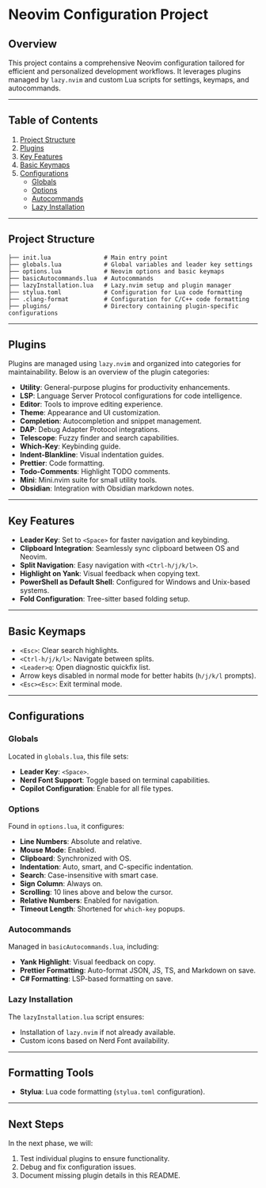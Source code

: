 # Neovim Configuration Project

## Overview
This project contains a comprehensive Neovim configuration tailored for efficient and personalized development workflows. It leverages plugins managed by `lazy.nvim` and custom Lua scripts for settings, keymaps, and autocommands.

---

## Table of Contents
1. [Project Structure](#project-structure)
2. [Plugins](#plugins)
3. [Key Features](#key-features)
4. [Basic Keymaps](#basic-keymaps)
5. [Configurations](#configurations)
   - [Globals](#globals)
   - [Options](#options)
   - [Autocommands](#autocommands)
   - [Lazy Installation](#lazy-installation)

---

## Project Structure
```
├── init.lua               # Main entry point
├── globals.lua            # Global variables and leader key settings
├── options.lua            # Neovim options and basic keymaps
├── basicAutocommands.lua  # Autocommands
├── lazyInstallation.lua   # Lazy.nvim setup and plugin manager
├── stylua.toml            # Configuration for Lua code formatting
├── .clang-format          # Configuration for C/C++ code formatting
├── plugins/               # Directory containing plugin-specific configurations
```

---

## Plugins
Plugins are managed using `lazy.nvim` and organized into categories for maintainability. Below is an overview of the plugin categories:

- **Utility**: General-purpose plugins for productivity enhancements.
- **LSP**: Language Server Protocol configurations for code intelligence.
- **Editor**: Tools to improve editing experience.
- **Theme**: Appearance and UI customization.
- **Completion**: Autocompletion and snippet management.
- **DAP**: Debug Adapter Protocol integrations.
- **Telescope**: Fuzzy finder and search capabilities.
- **Which-Key**: Keybinding guide.
- **Indent-Blankline**: Visual indentation guides.
- **Prettier**: Code formatting.
- **Todo-Comments**: Highlight TODO comments.
- **Mini**: Mini.nvim suite for small utility tools.
- **Obsidian**: Integration with Obsidian markdown notes.

---

## Key Features
- **Leader Key**: Set to `<Space>` for faster navigation and keybinding.
- **Clipboard Integration**: Seamlessly sync clipboard between OS and Neovim.
- **Split Navigation**: Easy navigation with `<Ctrl-h/j/k/l>`.
- **Highlight on Yank**: Visual feedback when copying text.
- **PowerShell as Default Shell**: Configured for Windows and Unix-based systems.
- **Fold Configuration**: Tree-sitter based folding setup.

---

## Basic Keymaps
- `<Esc>`: Clear search highlights.
- `<Ctrl-h/j/k/l>`: Navigate between splits.
- `<Leader>q`: Open diagnostic quickfix list.
- Arrow keys disabled in normal mode for better habits (`h/j/k/l` prompts).
- `<Esc><Esc>`: Exit terminal mode.

---

## Configurations

### Globals
Located in `globals.lua`, this file sets:
- **Leader Key**: `<Space>`.
- **Nerd Font Support**: Toggle based on terminal capabilities.
- **Copilot Configuration**: Enable for all file types.

### Options
Found in `options.lua`, it configures:
- **Line Numbers**: Absolute and relative.
- **Mouse Mode**: Enabled.
- **Clipboard**: Synchronized with OS.
- **Indentation**: Auto, smart, and C-specific indentation.
- **Search**: Case-insensitive with smart case.
- **Sign Column**: Always on.
- **Scrolling**: 10 lines above and below the cursor.
- **Relative Numbers**: Enabled for navigation.
- **Timeout Length**: Shortened for `which-key` popups.

### Autocommands
Managed in `basicAutocommands.lua`, including:
- **Yank Highlight**: Visual feedback on copy.
- **Prettier Formatting**: Auto-format JSON, JS, TS, and Markdown on save.
- **C# Formatting**: LSP-based formatting on save.

### Lazy Installation
The `lazyInstallation.lua` script ensures:
- Installation of `lazy.nvim` if not already available.
- Custom icons based on Nerd Font availability.

---

## Formatting Tools
- **Stylua**: Lua code formatting (`stylua.toml` configuration).

---

## Next Steps
In the next phase, we will:
1. Test individual plugins to ensure functionality.
2. Debug and fix configuration issues.
3. Document missing plugin details in this README.

